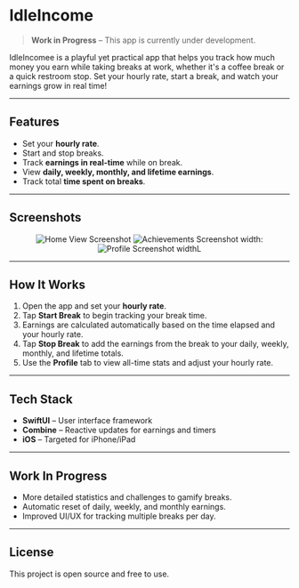# IdleIncome

> **Work in Progress** – This app is currently under development.

IdleIncomee is a playful yet practical app that helps you track how much money you earn while taking breaks at work, whether it's a coffee break or a quick restroom stop. Set your hourly rate, start a break, and watch your earnings grow in real time!

---

## Features

- Set your **hourly rate**.  
- Start and stop breaks.  
- Track **earnings in real-time** while on break.  
- View **daily, weekly, monthly, and lifetime earnings**.  
- Track total **time spent on breaks**.  

---

## Screenshots

<p align="center">
  <img src="screenshots/home.png" alt="Home View Screenshot" width: "300"/>
  <img src="screenshots/achievements.png" alt="Achievements Screenshot width: "300""/>
  <img src="screenshots/profile.png" alt="Profile Screenshot widthL "300"/>
</p>

---

## How It Works

1. Open the app and set your **hourly rate**.  
2. Tap **Start Break** to begin tracking your break time.  
3. Earnings are calculated automatically based on the time elapsed and your hourly rate.  
4. Tap **Stop Break** to add the earnings from the break to your daily, weekly, monthly, and lifetime totals.  
5. Use the **Profile** tab to view all-time stats and adjust your hourly rate.  

---

## Tech Stack

- **SwiftUI** – User interface framework  
- **Combine** – Reactive updates for earnings and timers  
- **iOS** – Targeted for iPhone/iPad  

---

## Work In Progress

- More detailed statistics and challenges to gamify breaks.  
- Automatic reset of daily, weekly, and monthly earnings.  
- Improved UI/UX for tracking multiple breaks per day.  

---

## License

This project is open source and free to use.  
